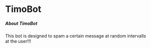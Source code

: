 # TimoBot
##### About TimoBot
This bot is designed to spam a certain message at random intervalls <br>
at the user!!!
